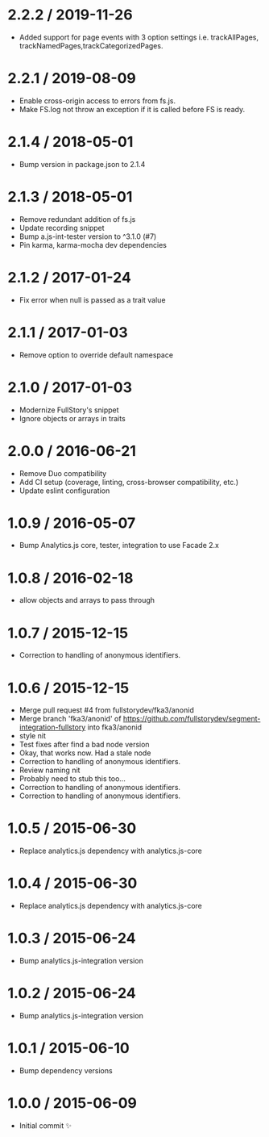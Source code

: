 2.2.2 / 2019-11-26
==================

  * Added support for page events with 3 option settings i.e. trackAllPages, trackNamedPages,trackCategorizedPages.

2.2.1 / 2019-08-09
==================

  * Enable cross-origin access to errors from fs.js.
  * Make FS.log not throw an exception if it is called before FS is ready.

2.1.4 / 2018-05-01
==================

  * Bump version in package.json to 2.1.4

2.1.3 / 2018-05-01
==================

  * Remove redundant addition of fs.js
  * Update recording snippet
  * Bump a.js-int-tester version to ^3.1.0 (#7)
  * Pin karma, karma-mocha dev dependencies

2.1.2 / 2017-01-24
==================

  * Fix error when null is passed as a trait value

2.1.1 / 2017-01-03
==================

  * Remove option to override default namespace

2.1.0 / 2017-01-03
==================

  * Modernize FullStory's snippet
  * Ignore objects or arrays in traits

2.0.0 / 2016-06-21
==================

  * Remove Duo compatibility
  * Add CI setup (coverage, linting, cross-browser compatibility, etc.)
  * Update eslint configuration

1.0.9 / 2016-05-07
==================

  * Bump Analytics.js core, tester, integration to use Facade 2.x

1.0.8 / 2016-02-18
==================

  * allow objects and arrays to pass through

1.0.7 / 2015-12-15
==================

  * Correction to handling of anonymous identifiers.

1.0.6 / 2015-12-15
==================

  * Merge pull request #4 from fullstorydev/fka3/anonid
  * Merge branch 'fka3/anonid' of https://github.com/fullstorydev/segment-integration-fullstory into fka3/anonid
  * style nit
  * Test fixes after find a bad node version
  * Okay, that works now.  Had a stale node
  * Correction to handling of anonymous identifiers.
  * Review naming nit
  * Probably need to stub this too...
  * Correction to handling of anonymous identifiers.
  * Correction to handling of anonymous identifiers.

1.0.5 / 2015-06-30
==================

  * Replace analytics.js dependency with analytics.js-core

1.0.4 / 2015-06-30
==================

  * Replace analytics.js dependency with analytics.js-core

1.0.3 / 2015-06-24
==================

  * Bump analytics.js-integration version

1.0.2 / 2015-06-24
==================

  * Bump analytics.js-integration version

1.0.1 / 2015-06-10
==================

  * Bump dependency versions

1.0.0 / 2015-06-09
==================

  * Initial commit :sparkles:
